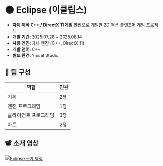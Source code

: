# 🌑 Eclipse (이클립스)

- **자체 제작 C++ / DirectX 11 게임 엔진**으로 개발한 2D 액션 플랫포머 게임 프로젝트  
- **개발 기간**: 2025.07.28 ~ 2025.08.14
- **사용 엔진**: 자체 엔진 (C++, DirectX 11)
- **개발 언어**: C++
- **빌드 환경**: Visual Studio  


## 👥 팀 구성

| 역할 | 인원 |
|------|------|
| 기획 | 2명 |
| 엔진 프로그래밍 | 1명 |
| 클라이언트 프로그래밍 | 3명 |
| 아트 | 2명 |


## 📽 소개 영상
[![Eclipse 소개 영상](https://img.youtube.com/vi/iwEdFb4ASW8/0.jpg)](https://www.youtube.com/watch?v=iwEdFb4ASW8)
